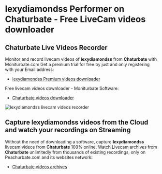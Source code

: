 # lexydiamondss Performer on Chaturbate - Free LiveCam videos downloader

## Chaturbate Live Videos Recorder

Monitor and record livecam videos of **lexydiamondss** from **Chaturbate** with Moniturbate.com
Get a premium trial for free by just and only registering with your Email address:
* [lexydiamondss Premium videos downloader](https://moniturbate.com/request-demo-licence-key.html)

Free livecam videos downloader - Moniturbate Software:
* [Chaturbate videos downloader](https://moniturbate.com/moniturbate-download-software.html)

![lexydiamondss livecam videos recorder](https://peachurnet.com/templates/moniturbate-software.png)


## Capture lexydiamondss videos from the Cloud and watch your recordings on Streaming

Without the need of downloading a software, capture **lexydiamondss** livecam videos from **Chaturbate** 100% online.
Watch Livecam archives from **Chaturbate** unlimitedly from thousands of existing recordings, only on Peachurbate.com and its websites network:
* [Chaturbate videos archives](https://peachurnet.com/)
